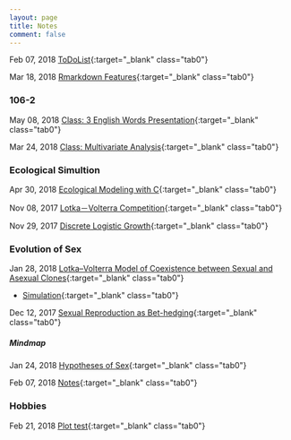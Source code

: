 ```yaml
---
layout: page
title: Notes
comment: false
---
```


<!-- Jan. Feb. Mar. Apr. May Jun. Jul. Aug. Sep. Oct. Nov. Dec.  -->

<style>
    .tab0 { padding-left: 1.5em; }
    .tab1 { padding-left: 4em; }
    .tab2 { padding-left: 8em; }
    ul {list-style-image: none;}
</style>

Feb 07, 2018 [ToDoList](/notes/ToDoList.html){:target="_blank" class="tab0"}

Mar 18, 2018 [Rmarkdown Features](/notes/rmd_features.html){:target="_blank" class="tab0"}




### 106-2

May 08, 2018 [Class: 3 English Words Presentation](/notes/106-2/lang_culture_present/){:target="_blank" class="tab0"}

Mar 24, 2018 [Class: Multivariate Analysis](/notes/106-2/multivariate/){:target="_blank" class="tab0"}



### Ecological Simultion

Apr 30, 2018 [Ecological Modeling with C](/notes/106-2/Eco_model/){:target="_blank" class="tab0"}

Nov 08, 2017 [Lotka－Volterra Competition](/notes/simulation/competition.html){:target="_blank" class="tab0"}

Nov 29, 2017 [Discrete Logistic Growth](/notes/simulation/Discrete_Logistic.html){:target="_blank" class="tab0"}



### Evolution of Sex

Jan 28, 2018 [Lotka–Volterra Model of Coexistence between Sexual and Asexual Clones](/notes/EvoSex/Doncaster_2002/LK.html){:target="_blank" class="tab0"}

- [Simulation](/notes/EvoSex/simulation/Rmd/model.html){:target="_blank" class="tab0"}

Dec 12, 2017 [Sexual Reproduction as Bet-hedging](/notes/EvoSex/sexual_reproduction_bet_hedging/good_harsh_competition.html){:target="_blank" class="tab0"}


##### **Mindmap**
Jan 24, 2018 [Hypotheses of Sex](/notes/EvoSex/thoughts/Hypothesis_of_Sex.html){:target="_blank" class="tab0"}

Feb 07, 2018 [Notes](/notes/EvoSex/thoughts/Notes.html){:target="_blank" class="tab0"}


### Hobbies

Feb 21, 2018 [Plot test](/notes/graphics/widget_test.html){:target="_blank" class="tab0"}




<br><br>